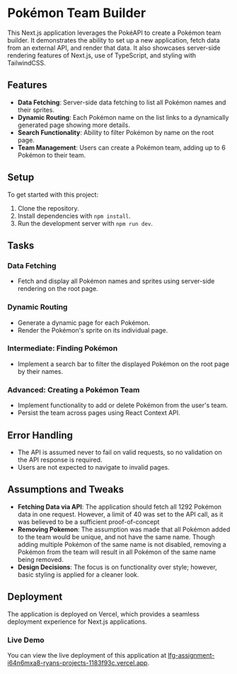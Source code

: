 # Pokémon Team Builder

This Next.js application leverages the PokéAPI to create a Pokémon team builder. It demonstrates the ability to set up a new application, fetch data from an external API, and render that data. It also showcases server-side rendering features of Next.js, use of TypeScript, and styling with TailwindCSS.

## Features

- **Data Fetching**: Server-side data fetching to list all Pokémon names and their sprites.
- **Dynamic Routing**: Each Pokémon name on the list links to a dynamically generated page showing more details.
- **Search Functionality**: Ability to filter Pokémon by name on the root page.
- **Team Management**: Users can create a Pokémon team, adding up to 6 Pokémon to their team.

## Setup

To get started with this project:

1. Clone the repository.
2. Install dependencies with `npm install`.
3. Run the development server with `npm run dev`.

## Tasks

### Data Fetching

- Fetch and display all Pokémon names and sprites using server-side rendering on the root page.

### Dynamic Routing

- Generate a dynamic page for each Pokémon.
- Render the Pokémon's sprite on its individual page.

### Intermediate: Finding Pokémon

- Implement a search bar to filter the displayed Pokémon on the root page by their names.

### Advanced: Creating a Pokémon Team

- Implement functionality to add or delete Pokémon from the user's team.
- Persist the team across pages using React Context API.

## Error Handling

- The API is assumed never to fail on valid requests, so no validation on the API response is required.
- Users are not expected to navigate to invalid pages.

## Assumptions and Tweaks

- **Fetching Data via API**: The application should fetch all 1292 Pokémon data in one request. However, a limit of 40 was set to the API call, as it was believed to be a sufficient proof-of-concept 
- **Removing Pokemon**: The assumption was made that all Pokémon added to the team would be unique, and not have the same name. Though adding multiple Pokémon of the same name is not disabled, removing a Pokémon from the team will result in all Pokémon of the same name being removed.
- **Design Decisions**: The focus is on functionality over style; however, basic styling is applied for a cleaner look.

## Deployment

The application is deployed on Vercel, which provides a seamless deployment experience for Next.js applications.

### Live Demo

You can view the live deployment of this application at [lfg-assignment-i64n6mxa8-ryans-projects-1183f93c.vercel.app](#).